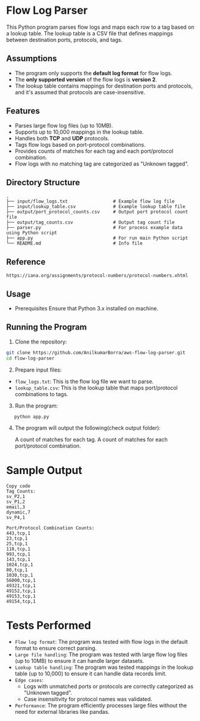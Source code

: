 # Flow Log Parser

This Python program parses flow logs and maps each row to a tag based on a lookup table. The lookup table is a CSV file that defines mappings between destination ports, protocols, and tags.

## Assumptions
- The program only supports the **default log format** for flow logs.
- The **only supported version** of the flow logs is **version 2**.
- The lookup table contains mappings for destination ports and protocols, and it's assumed that protocols are case-insensitive.

## Features
- Parses large flow log files (up to 10MB).
- Supports up to 10,000 mappings in the lookup table.
- Handles both **TCP** and **UDP** protocols.
- Tags flow logs based on port-protocol combinations.
- Provides counts of matches for each tag and each port/protocol combination.
- Flow logs with no matching tag are categorized as "Unknown tagged".

## Directory Structure
```plaintext
.
├── input/flow_logs.txt                 # Example flow log file
├── input/lookup_table.csv              # Example lookup table file
├── output/port_protocol_counts.csv     # Output port protocol count file
├── output/tag_counts.csv               # Output tag count file
├── parser.py                           # For process example data using Python script
├── app.py                              # For run main Python script
└── README.md                           # Info file
```

## Reference 
    https://iana.org/assignments/protocol-numbers/protocol-numbers.xhtml

## Usage
- Prerequisites
    Ensure that Python 3.x installed on machine.

## Running the Program

1. Clone the repository:
```bash
git clone https://github.com/AnilkumarBorra/aws-flow-log-parser.git
cd flow-log-parser
```

2. Prepare input files:
 - `flow_logs.txt`: This is the flow log file we want to parse.
 - `lookup_table.csv`: This is the lookup table that maps port/protocol combinations to tags.

3. Run the program:
```bash
   python app.py
```

4. The program will output the following(check output folder):

    A count of matches for each tag.
    A count of matches for each port/protocol combination.

Sample Output
=============
```plaintext
Copy code
Tag Counts:
sv_P2,1
sv_P1,2
email,3
dynamic,7
sv_P4,1

Port/Protocol Combination Counts:
443,tcp,1
23,tcp,1
25,tcp,1
110,tcp,1
993,tcp,1
143,tcp,1
1024,tcp,1
80,tcp,1
1030,tcp,1
56000,tcp,1
49321,tcp,1
49152,tcp,1
49153,tcp,1
49154,tcp,1
```

Tests Performed
===============

* `Flow log format`: The program was tested with flow logs in the default format to ensure correct parsing.
* `Large file handling`: The program was tested with large flow log files (up to 10MB) to ensure it can handle larger datasets.
* `Lookup table handling`: The program was tested mappings in the lookup table (up to 10,000) to ensure it can handle data records limit.
* `Edge cases`:
    * Logs with unmatched ports or protocols are correctly categorized as "Unknown tagged".
    * Case insensitivity for protocol names was validated.
* `Performance`: The program efficiently processes large files without the need for external libraries like pandas.
